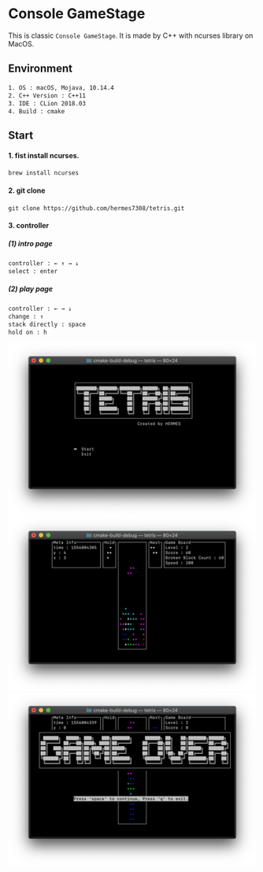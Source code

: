 
# Console GameStage
This is classic `Console GameStage`. It is made by C++ with ncurses library on MacOS.

## Environment 
    1. OS : macOS, Mojava, 10.14.4
    2. C++ Version : C++11
    3. IDE : CLion 2018.03
    4. Build : cmake

## Start
#### 1. fist install ncurses.

    brew install ncurses
    
#### 2. git clone 

    git clone https://github.com/hermes7308/tetris.git
    
#### 3. controller
##### (1) intro page 
    controller : ← ↑ → ↓
    select : enter 

##### (2) play page 
    controller : ← → ↓
    change : ↑
    stack directly : space
    hold on : h
    

![IntroState](./img/intro.png)
![IntroState](./img/play.png)
![GameStage](./img/game_over.png)